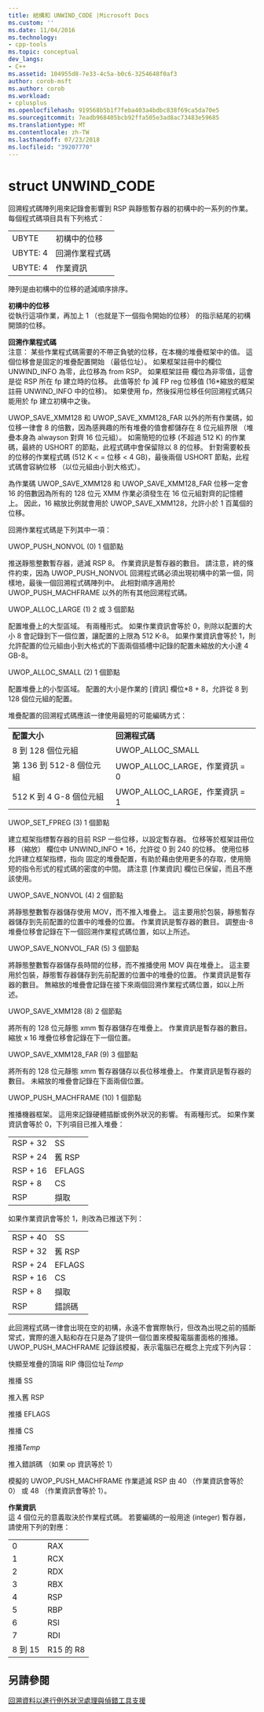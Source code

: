 ```yaml
---
title: 結構和 UNWIND_CODE |Microsoft Docs
ms.custom: ''
ms.date: 11/04/2016
ms.technology:
- cpp-tools
ms.topic: conceptual
dev_langs:
- C++
ms.assetid: 104955d8-7e33-4c5a-b0c6-3254648f0af3
author: corob-msft
ms.author: corob
ms.workload:
- cplusplus
ms.openlocfilehash: 919568b5b1f7feba403a4bdbc838f69ca5da70e5
ms.sourcegitcommit: 7eadb968405bcb92ffa505e3ad8ac73483e59685
ms.translationtype: MT
ms.contentlocale: zh-TW
ms.lasthandoff: 07/23/2018
ms.locfileid: "39207770"
---
```

# <a name="struct-unwindcode"></a>struct UNWIND_CODE
回溯程式碼陣列用來記錄會影響到 RSP 與靜態暫存器的初構中的一系列的作業。 每個程式碼項目具有下列格式：  
  
|||  
|-|-|  
|UBYTE|初構中的位移|  
|UBYTE: 4|回溯作業程式碼|  
|UBYTE: 4|作業資訊|  
  
 陣列是由初構中的位移的遞減順序排序。  
  
 **初構中的位移**  
 從執行這項作業，再加上 1 （也就是下一個指令開始的位移） 的指示結尾的初構開頭的位移。  
  
 **回溯作業程式碼**  
 注意： 某些作業程式碼需要的不帶正負號的位移，在本機的堆疊框架中的值。 這個位移會是固定的堆疊配置開始 （最低位址）。 如果框架註冊中的欄位 UNWIND_INFO 為零，此位移為 from RSP。 如果框架註冊 欄位為非零值，這會是從 RSP 所在 fp 建立時的位移。 此值等於 fp 減 FP reg 位移值 (16\*縮放的框架註冊 UNWIND_INFO 中的位移)。 如果使用 fp，然後採用位移任何回溯程式碼只能用於 fp 建立初構中之後。  
  
 UWOP_SAVE_XMM128 和 UWOP_SAVE_XMM128_FAR 以外的所有作業碼，如位移一律會 8 的倍數，因為感興趣的所有堆疊的值會都儲存在 8 位元組界限 （堆疊本身為 alwayson 對齊 16 位元組）。 如需簡短的位移 (不超過 512 K) 的作業碼，最終的 USHORT 的節點，此程式碼中會保留除以 8 的位移。 針對需要較長的位移的作業程式碼 (512 K < = 位移 < 4 GB)，最後兩個 USHORT 節點，此程式碼會容納位移 （以位元組由小到大格式）。  
  
 為作業碼 UWOP_SAVE_XMM128 和 UWOP_SAVE_XMM128_FAR 位移一定會 16 的倍數因為所有的 128 位元 XMM 作業必須發生在 16 位元組對齊的記憶體上。 因此，16 縮放比例就會用於 UWOP_SAVE_XMM128，允許小於 1 百萬個的位移。  
  
 回溯作業程式碼是下列其中一項：  
  
 UWOP_PUSH_NONVOL (0) 1 個節點  
  
 推送靜態整數暫存器，遞減 RSP 8。 作業資訊是暫存器的數目。 請注意，終的條件約束，因為 UWOP_PUSH_NONVOL 回溯程式碼必須出現初構中的第一個，同樣地，最後一個回溯程式碼陣列中。 此相對順序適用於 UWOP_PUSH_MACHFRAME 以外的所有其他回溯程式碼。  
  
 UWOP_ALLOC_LARGE (1) 2 或 3 個節點  
  
 配置堆疊上的大型區域。 有兩種形式。 如果作業資訊會等於 0，則除以配置的大小 8 會記錄到下一個位置，讓配置的上限為 512 K-8。 如果作業資訊會等於 1，則允許配置的位元組由小到大格式的下面兩個插槽中記錄的配置未縮放的大小達 4 GB-8。  
  
 UWOP_ALLOC_SMALL (2) 1 個節點  
  
 配置堆疊上的小型區域。 配置的大小是作業的 [資訊] 欄位\*8 + 8，允許從 8 到 128 個位元組的配置。  
  
 堆疊配置的回溯程式碼應該一律使用最短的可能編碼方式：  
  
|||  
|-|-|  
|**配置大小**|**回溯程式碼**|  
|8 到 128 個位元組|UWOP_ALLOC_SMALL|  
|第 136 到 512-8 個位元組|UWOP_ALLOC_LARGE，作業資訊 = 0|  
|512 K 到 4 G-8 個位元組|UWOP_ALLOC_LARGE，作業資訊 = 1|  
  
 UWOP_SET_FPREG (3) 1 個節點  
  
 建立框架指標暫存器的目前 RSP 一些位移，以設定暫存器。 位移等於框架註冊位移 （縮放） 欄位中 UNWIND_INFO \* 16，允許從 0 到 240 的位移。 使用位移允許建立框架指標，指向 固定的堆疊配置，有助於藉由使用更多的存取，使用簡短的指令形式的程式碼的密度的中間。 請注意 [作業資訊] 欄位已保留，而且不應該使用。  
  
 UWOP_SAVE_NONVOL (4) 2 個節點  
  
 將靜態整數暫存器儲存使用 MOV，而不推入堆疊上。 這主要用於包裝，靜態暫存器儲存到先前配置的位置中的堆疊的位置。 作業資訊是暫存器的數目。 調整由-8 堆疊位移會記錄在下一個回溯作業程式碼位置，如以上所述。  
  
 UWOP_SAVE_NONVOL_FAR (5) 3 個節點  
  
 將靜態整數暫存器儲存長時間的位移，而不推播使用 MOV 與在堆疊上。 這主要用於包裝，靜態暫存器儲存到先前配置的位置中的堆疊的位置。 作業資訊是暫存器的數目。 無縮放的堆疊會記錄在接下來兩個回溯作業程式碼位置，如以上所述。  
  
 UWOP_SAVE_XMM128 (8) 2 個節點  
  
 將所有的 128 位元靜態 xmm 暫存器儲存在堆疊上。 作業資訊是暫存器的數目。 縮放 x 16 堆疊位移會記錄在下一個位置。  
  
 UWOP_SAVE_XMM128_FAR (9) 3 個節點  
  
 將所有的 128 位元靜態 xmm 暫存器儲存以長位移堆疊上。 作業資訊是暫存器的數目。 未縮放的堆疊會記錄在下面兩個位置。  
  
 UWOP_PUSH_MACHFRAME (10) 1 個節點  
  
 推播機器框架。  這用來記錄硬體插斷或例外狀況的影響。 有兩種形式。 如果作業資訊會等於 0，下列項目已推入堆疊：  
  
|||  
|-|-|  
|RSP + 32|SS|  
|RSP + 24|舊 RSP|  
|RSP + 16|EFLAGS|  
|RSP + 8|CS|  
|RSP|擷取|  
  
 如果作業資訊會等於 1，則改為已推送下列：  
  
|||  
|-|-|  
|RSP + 40|SS|  
|RSP + 32|舊 RSP|  
|RSP + 24|EFLAGS|  
|RSP + 16|CS|  
|RSP + 8|擷取|  
|RSP|錯誤碼|  
  
 此回溯程式碼一律會出現在空的初構，永遠不會實際執行，但改為出現之前的插斷常式，實際的進入點和存在只是為了提供一個位置來模擬電腦畫面格的推播。 UWOP_PUSH_MACHFRAME 記錄該模擬，表示電腦已在概念上完成下列內容：  
  
 快顯至堆疊的頂端 RIP 傳回位址*Temp*  
  
 推播 SS  
  
 推入舊 RSP  
  
 推播 EFLAGS  
  
 推播 CS  
  
 推播*Temp*  
  
 推入錯誤碼 （如果 op 資訊等於 1）  
  
 模擬的 UWOP_PUSH_MACHFRAME 作業遞減 RSP 由 40 （作業資訊會等於 0） 或 48 （作業資訊會等於 1）。  
  
 **作業資訊**  
 這 4 個位元的意義取決於作業程式碼。 若要編碼的一般用途 (integer) 暫存器，請使用下列的對應：  
  
|||  
|-|-|  
|0|RAX|  
|1|RCX|  
|2|RDX|  
|3|RBX|  
|4|RSP|  
|5|RBP|  
|6|RSI|  
|7|RDI|  
|8 到 15|R15 的 R8|  
  
## <a name="see-also"></a>另請參閱  
 [回溯資料以進行例外狀況處理與偵錯工具支援](../build/unwind-data-for-exception-handling-debugger-support.md)